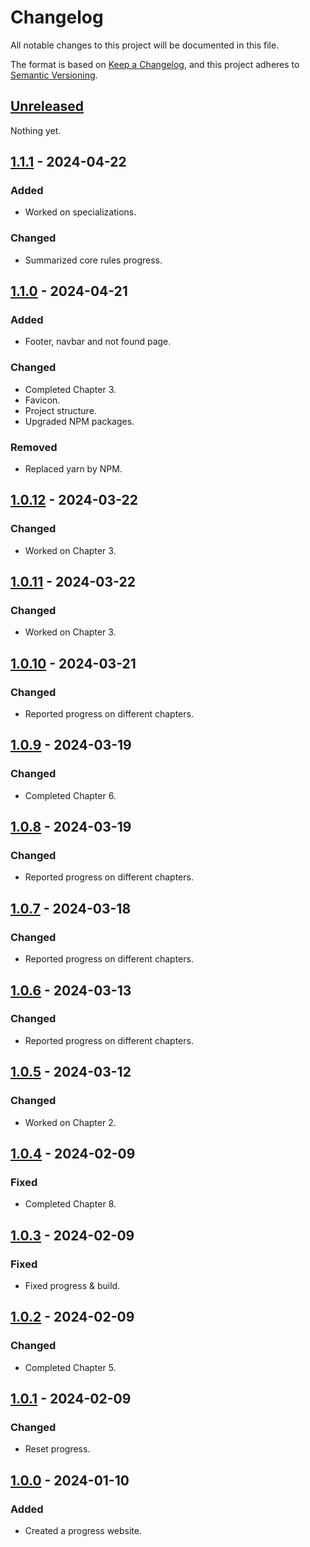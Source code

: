 # Changelog

All notable changes to this project will be documented in this file.

The format is based on [Keep a Changelog](https://keepachangelog.com/en/1.0.0/),
and this project adheres to [Semantic Versioning](https://semver.org/spec/v2.0.0.html).

## [Unreleased]

Nothing yet.

## [1.1.1] - 2024-04-22

### Added

- Worked on specializations.

### Changed

- Summarized core rules progress.

## [1.1.0] - 2024-04-21

### Added

- Footer, navbar and not found page.

### Changed

- Completed Chapter 3.
- Favicon.
- Project structure.
- Upgraded NPM packages.

### Removed

- Replaced yarn by NPM.

## [1.0.12] - 2024-03-22

### Changed

- Worked on Chapter 3.

## [1.0.11] - 2024-03-22

### Changed

- Worked on Chapter 3.

## [1.0.10] - 2024-03-21

### Changed

- Reported progress on different chapters.

## [1.0.9] - 2024-03-19

### Changed

- Completed Chapter 6.

## [1.0.8] - 2024-03-19

### Changed

- Reported progress on different chapters.

## [1.0.7] - 2024-03-18

### Changed

- Reported progress on different chapters.

## [1.0.6] - 2024-03-13

### Changed

- Reported progress on different chapters.

## [1.0.5] - 2024-03-12

### Changed

- Worked on Chapter 2.

## [1.0.4] - 2024-02-09

### Fixed

- Completed Chapter 8.

## [1.0.3] - 2024-02-09

### Fixed

- Fixed progress & build.

## [1.0.2] - 2024-02-09

### Changed

- Completed Chapter 5.

## [1.0.1] - 2024-02-09

### Changed

- Reset progress.

## [1.0.0] - 2024-01-10

### Added

- Created a progress website.

[unreleased]: https://github.com/SkillCraftRPG/www/compare/v1.1.1...HEAD
[1.1.1]: https://github.com/SkillCraftRPG/www/compare/v1.1.0...v1.1.1
[1.1.0]: https://github.com/SkillCraftRPG/www/compare/v1.0.12...v1.1.0
[1.0.12]: https://github.com/SkillCraftRPG/www/compare/v1.0.11...v1.0.12
[1.0.11]: https://github.com/SkillCraftRPG/www/compare/v1.0.10...v1.0.11
[1.0.10]: https://github.com/SkillCraftRPG/www/compare/v1.0.9...v1.0.10
[1.0.9]: https://github.com/SkillCraftRPG/www/compare/v1.0.8...v1.0.9
[1.0.8]: https://github.com/SkillCraftRPG/www/compare/v1.0.7...v1.0.8
[1.0.7]: https://github.com/SkillCraftRPG/www/compare/v1.0.6...v1.0.7
[1.0.6]: https://github.com/SkillCraftRPG/www/compare/v1.0.5...v1.0.6
[1.0.5]: https://github.com/SkillCraftRPG/www/compare/v1.0.4...v1.0.5
[1.0.4]: https://github.com/SkillCraftRPG/www/compare/v1.0.3...v1.0.4
[1.0.3]: https://github.com/SkillCraftRPG/www/compare/v1.0.2...v1.0.3
[1.0.2]: https://github.com/SkillCraftRPG/www/compare/v1.0.1...v1.0.2
[1.0.1]: https://github.com/SkillCraftRPG/www/compare/v1.0.0...v1.0.1
[1.0.0]: https://github.com/SkillCraftRPG/www/releases/tag/v1.0.0
